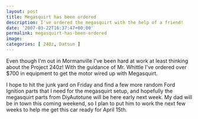 ```yaml
---
layout: post
title: Megasquirt has been ordered
description: I've ordered the megasquirt with the help of a friend!
date: '2007-03-22T16:37:47+00:00'
permalink: megasquirt-has-been-ordered
image: 
categories: [ 240z, Datsun ]
---
```

Even though I'm out in Mormanville I've been hard at work at least thinking about the Project 240z!  With the guidance of Mr. Whittle I've ordered over $700 in equipment to get the motor wired up with Megasquirt.

I hope to hit the junk yard on Friday and find a few more random Ford Ignition parts that I need for the megasquirt setup, and hopefully the megasquirt parts from DiyAutotune will be here early next week. My dad will be in town this coming weekend, so I plan to put him to work the next few weeks to help me get this car ready for April 15th.
